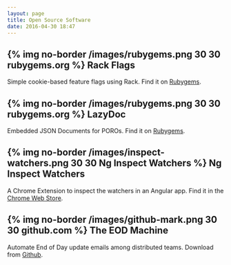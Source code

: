 ```yaml
---
layout: page
title: Open Source Software
date: 2016-04-30 18:47
---
```


## {% img no-border /images/rubygems.png 30 30 rubygems.org %} Rack Flags

Simple cookie-based feature flags using Rack. Find it on [Rubygems](https://rubygems.org/gems/rack-flags).


## {% img no-border /images/rubygems.png 30 30 rubygems.org %} LazyDoc

Embedded JSON Documents for POROs. Find it on [Rubygems](https://rubygems.org/gems/lazy_doc).


## {% img no-border /images/inspect-watchers.png 30 30 Ng Inspect Watchers %} Ng Inspect Watchers

A Chrome Extension to inspect the watchers in an Angular app. Find it in the [Chrome Web Store](https://chrome.google.com/webstore/detail/angularjs-inspect-watcher/gdfcinoagafkodbnkjemaajfahnmfkhg).


## {% img no-border /images/github-mark.png 30 30 github.com %} The EOD Machine

Automate End of Day update emails among distributed teams. Download from [Github](https://github.com/ryanoglesby08/the-eod-machine).
